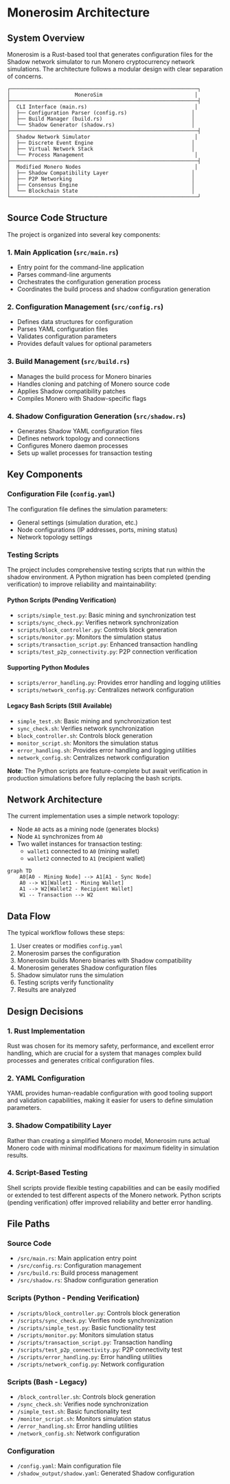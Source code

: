 # Monerosim Architecture

## System Overview

Monerosim is a Rust-based tool that generates configuration files for the Shadow network simulator to run Monero cryptocurrency network simulations. The architecture follows a modular design with clear separation of concerns.

```
┌─────────────────────────────────────────────────────────────┐
│                     MoneroSim                              │
├─────────────────────────────────────────────────────────────┤
│  CLI Interface (main.rs)                                   │
│  ├── Configuration Parser (config.rs)                     │
│  ├── Build Manager (build.rs)                             │
│  └── Shadow Generator (shadow.rs)                         │
├─────────────────────────────────────────────────────────────┤
│  Shadow Network Simulator                                  │
│  ├── Discrete Event Engine                                │
│  ├── Virtual Network Stack                                │
│  └── Process Management                                    │
├─────────────────────────────────────────────────────────────┤
│  Modified Monero Nodes                                     │
│  ├── Shadow Compatibility Layer                           │
│  ├── P2P Networking                                       │
│  ├── Consensus Engine                                     │
│  └── Blockchain State                                     │
└─────────────────────────────────────────────────────────────┘
```

## Source Code Structure

The project is organized into several key components:

### 1. Main Application (`src/main.rs`)

- Entry point for the command-line application
- Parses command-line arguments
- Orchestrates the configuration generation process
- Coordinates the build process and shadow configuration generation

### 2. Configuration Management (`src/config.rs`)

- Defines data structures for configuration
- Parses YAML configuration files
- Validates configuration parameters
- Provides default values for optional parameters

### 3. Build Management (`src/build.rs`)

- Manages the build process for Monero binaries
- Handles cloning and patching of Monero source code
- Applies Shadow compatibility patches
- Compiles Monero with Shadow-specific flags

### 4. Shadow Configuration Generation (`src/shadow.rs`)

- Generates Shadow YAML configuration files
- Defines network topology and connections
- Configures Monero daemon processes
- Sets up wallet processes for transaction testing

## Key Components

### Configuration File (`config.yaml`)

The configuration file defines the simulation parameters:
- General settings (simulation duration, etc.)
- Node configurations (IP addresses, ports, mining status)
- Network topology settings

### Testing Scripts

The project includes comprehensive testing scripts that run within the shadow environment. A Python migration has been completed (pending verification) to improve reliability and maintainability:

#### Python Scripts (Pending Verification)
- `scripts/simple_test.py`: Basic mining and synchronization test
- `scripts/sync_check.py`: Verifies network synchronization
- `scripts/block_controller.py`: Controls block generation
- `scripts/monitor.py`: Monitors the simulation status
- `scripts/transaction_script.py`: Enhanced transaction handling
- `scripts/test_p2p_connectivity.py`: P2P connection verification

#### Supporting Python Modules
- `scripts/error_handling.py`: Provides error handling and logging utilities
- `scripts/network_config.py`: Centralizes network configuration

#### Legacy Bash Scripts (Still Available)
- `simple_test.sh`: Basic mining and synchronization test
- `sync_check.sh`: Verifies network synchronization
- `block_controller.sh`: Controls block generation
- `monitor_script.sh`: Monitors the simulation status
- `error_handling.sh`: Provides error handling and logging utilities
- `network_config.sh`: Centralizes network configuration

**Note**: The Python scripts are feature-complete but await verification in production simulations before fully replacing the bash scripts.

## Network Architecture

The current implementation uses a simple network topology:
- Node `A0` acts as a mining node (generates blocks)
- Node `A1` synchronizes from `A0`
- Two wallet instances for transaction testing:
  - `wallet1` connected to `A0` (mining wallet)
  - `wallet2` connected to `A1` (recipient wallet)

```mermaid
graph TD
    A0[A0 - Mining Node] --> A1[A1 - Sync Node]
    A0 --> W1[Wallet1 - Mining Wallet]
    A1 --> W2[Wallet2 - Recipient Wallet]
    W1 -- Transaction --> W2
```

## Data Flow

The typical workflow follows these steps:

1. User creates or modifies `config.yaml`
2. Monerosim parses the configuration
3. Monerosim builds Monero binaries with Shadow compatibility
4. Monerosim generates Shadow configuration files
5. Shadow simulator runs the simulation
6. Testing scripts verify functionality
7. Results are analyzed

## Design Decisions

### 1. Rust Implementation

Rust was chosen for its memory safety, performance, and excellent error handling, which are crucial for a system that manages complex build processes and generates critical configuration files.

### 2. YAML Configuration

YAML provides human-readable configuration with good tooling support and validation capabilities, making it easier for users to define simulation parameters.

### 3. Shadow Compatibility Layer

Rather than creating a simplified Monero model, Monerosim runs actual Monero code with minimal modifications for maximum fidelity in simulation results.

### 4. Script-Based Testing

Shell scripts provide flexible testing capabilities and can be easily modified or extended to test different aspects of the Monero network. Python scripts (pending verification) offer improved reliability and better error handling.

## File Paths

### Source Code
- `/src/main.rs`: Main application entry point
- `/src/config.rs`: Configuration management
- `/src/build.rs`: Build process management
- `/src/shadow.rs`: Shadow configuration generation

### Scripts (Python - Pending Verification)
- `/scripts/block_controller.py`: Controls block generation
- `/scripts/sync_check.py`: Verifies node synchronization
- `/scripts/simple_test.py`: Basic functionality test
- `/scripts/monitor.py`: Monitors simulation status
- `/scripts/transaction_script.py`: Transaction handling
- `/scripts/test_p2p_connectivity.py`: P2P connectivity test
- `/scripts/error_handling.py`: Error handling utilities
- `/scripts/network_config.py`: Network configuration

### Scripts (Bash - Legacy)
- `/block_controller.sh`: Controls block generation
- `/sync_check.sh`: Verifies node synchronization
- `/simple_test.sh`: Basic functionality test
- `/monitor_script.sh`: Monitors simulation status
- `/error_handling.sh`: Error handling utilities
- `/network_config.sh`: Network configuration

### Configuration
- `/config.yaml`: Main configuration file
- `/shadow_output/shadow.yaml`: Generated Shadow configuration
